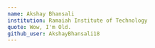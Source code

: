 ```yaml
---
name: Akshay Bhansali
institution: Ramaiah Institute of Technology
quote: Wow, I'm Old.
github_user: AkshayBhansali18
---
```


